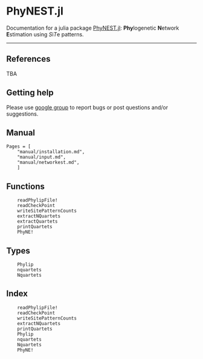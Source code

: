 # PhyNEST.jl

Documentation for a julia package [PhyNEST.jl](https://github.com/sungsik-kong/PhyNEST.jl): **Phy**logenetic **N**etwork **E**stimation using *S*i*T*e patterns.

---

## References
TBA

## Getting help
Please use [google group](https://groups.google.com/g/phyne-users) to report bugs or post questions and/or suggestions.

## Manual
```@contents
Pages = [
    "manual/installation.md",
    "manual/input.md",
    "manual/networkest.md",
    ]
```

## Functions
```@docs
    readPhylipFile!
    readCheckPoint
    writeSitePatternCounts
    extractNQuartets
    extractQuartets
    printQuartets
    PhyNE!
```
## Types
```@docs
    Phylip
    nquartets
    Nquartets
```

## Index
```@index
    readPhylipFile!
    readCheckPoint
    writeSitePatternCounts
    extractNQuartets
    printQuartets
    Phylip
    nquartets
    Nquartets
    PhyNE!
```
